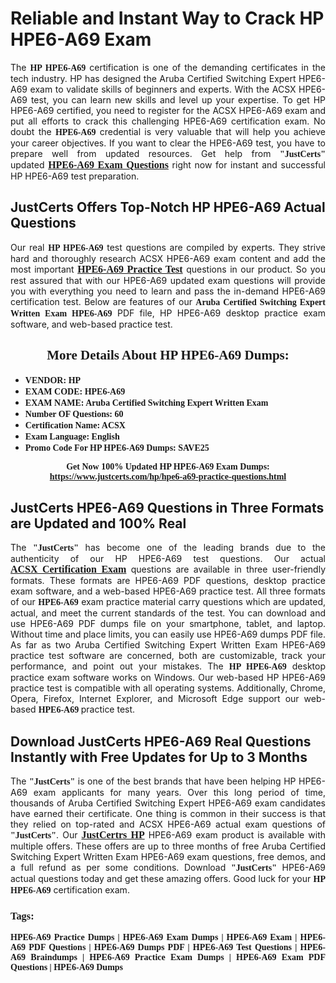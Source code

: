 <h1><strong>Reliable and Instant Way to Crack HP HPE6-A69 Exam</strong></h1>

<p style="text-align: justify;">The <span style="font-family:Georgia,serif;"><strong>HP HPE6-A69</strong></span> certification is one of the demanding certificates in the tech industry. HP has designed the Aruba Certified Switching Expert HPE6-A69 exam to validate skills of beginners and experts. With the ACSX HPE6-A69 test, you can learn new skills and level up your expertise. To get HP HPE6-A69 certified, you need to register for the ACSX HPE6-A69 exam and put all efforts to crack this challenging HPE6-A69 certification exam. No doubt the <span style="font-family:Georgia,serif;"><strong> HPE6-A69</strong></span> credential is very valuable that will help you achieve your career objectives. If you want to clear the HPE6-A69 test, you have to prepare well from updated resources. Get help from <span style="font-size:14px;"><span style="font-family:Georgia,serif;"><strong>"JustCerts"</strong></span></span> updated <a href="https://www.justcerts.com/hp/hpe6-a69-practice-questions.html"><span style="font-size:16px;"><span style="font-family:Georgia,serif;"><strong>HPE6-A69 Exam Questions</strong></span></span></a> right now for instant and successful HP HPE6-A69 test preparation.</p>

<h2><strong>JustCerts Offers Top-Notch HP HPE6-A69 Actual Questions </strong></h2>

<p style="text-align: justify;">Our real <span style="font-family:Georgia,serif;"><strong>HP HPE6-A69</strong></span> test questions are compiled by experts. They strive hard and thoroughly research ACSX HPE6-A69 exam content and add the most important <a href="https://www.justcerts.com/hp/hpe6-a69-practice-questions.html"><span style="font-size:16px;"><span style="font-family:Georgia,serif;"><strong>HPE6-A69 Practice Test</strong></span></span></a> questions in our product. So you rest assured that with our HPE6-A69 updated exam questions will provide you with everything you need to learn and pass the in-demand HPE6-A69 certification test. Below are features of our <span style="font-family:Georgia,serif;"><strong>Aruba Certified Switching Expert Written Exam HPE6-A69</strong></span> PDF file, HP HPE6-A69 desktop practice exam software, and web-based practice test.</p>

<h2 style="text-align: center;"><strong><span style="font-family:Georgia,serif;">More Details About HP HPE6-A69 Dumps:</span></strong></h2>

<ul>
	<li style="text-align: justify;"><span style="font-size:14px;"><span style="font-family:Georgia,serif;"><strong>VENDOR: HP</strong></span></span></li>
	<li style="text-align: justify;"><span style="font-size:14px;"><span style="font-family:Georgia,serif;"><strong>EXAM CODE: HPE6-A69</strong></span></span></li>
	<li style="text-align: justify;"><span style="font-size:14px;"><span style="font-family:Georgia,serif;"><strong>EXAM NAME: Aruba Certified Switching Expert Written Exam</strong></span></span></li>
	<li style="text-align: justify;"><span style="font-size:14px;"><span style="font-family:Georgia,serif;"><strong>Number OF Questions: 60</strong></span></span></li>
	<li style="text-align: justify;"><span style="font-size:14px;"><span style="font-family:Georgia,serif;"><strong>Certification Name: ACSX</strong></span></span></li>
	<li style="text-align: justify;"><span style="font-size:14px;"><span style="font-family:Georgia,serif;"><strong>Exam Language: English</strong></span></span></li>
	<li style="text-align: justify;"><span style="font-size:14px;"><span style="font-family:Georgia,serif;"><strong>Promo Code For HP HPE6-A69 Dumps: SAVE25</strong></span></span></li>
</ul>

<p style="text-align: center;"><strong><span style="font-family:Georgia,serif;"><span style="font-size:14px;">Get Now 100% Updated HP HPE6-A69 Exam Dumps:</span> <a href="https://www.justcerts.com/hp/hpe6-a69-practice-questions.html">https://www.justcerts.com/hp/hpe6-a69-practice-questions.html</a></span></strong></p>

<h2><strong>JustCerts HPE6-A69 Questions in Three Formats are Updated and 100% Real</strong></h2>

<p style="text-align: justify;">The <span style="font-size:14px;"><span style="font-family:Georgia,serif;"><strong>"JustCerts"</strong></span></span> has become one of the leading brands due to the authenticity of our HP HPE6-A69 test questions. Our actual <a href="https://www.justcerts.com/hp/acsx-certification-exams.html"><span style="font-size:16px;"><span style="font-family:Georgia,serif;"><strong>ACSX Certification Exam</strong></span></span></a> questions are available in three user-friendly formats. These formats are HPE6-A69 PDF questions, desktop practice exam software, and a web-based HPE6-A69 practice test. All three formats of our <strong><span style="font-family:Georgia,serif;"> HPE6-A69</span></strong> exam practice material carry questions which are updated, actual, and meet the current standards of the test. You can download and use HPE6-A69 PDF dumps file on your smartphone, tablet, and laptop. Without time and place limits, you can easily use HPE6-A69 dumps PDF file. As far as two Aruba Certified Switching Expert Written Exam HPE6-A69 practice test software are concerned, both are customizable, track your performance, and point out your mistakes. The <span style="font-family:Georgia,serif;"><strong>HP HPE6-A69</strong></span> desktop practice exam software works on Windows. Our web-based HP HPE6-A69 practice test is compatible with all operating systems. Additionally, Chrome, Opera, Firefox, Internet Explorer, and Microsoft Edge support our web-based <span style="font-family:Georgia,serif;"><strong>HPE6-A69 </strong></span> practice test.</p>

<h2><strong>Download JustCerts HPE6-A69 Real Questions Instantly with Free Updates for Up to 3 Months</strong></h2>

<p style="text-align: justify;">The <span style="font-family:Georgia,serif;"><span style="font-size:14px;"><strong>"JustCerts"</strong></span></span> is one of the best brands that have been helping HP HPE6-A69 exam applicants for many years. Over this long period of time, thousands of Aruba Certified Switching Expert HPE6-A69 exam candidates have earned their certificate. One thing is common in their success is that they relied on top-rated and ACSX HPE6-A69 actual exam questions of <span style="font-family:Georgia,serif;"><span style="font-size:14px;"><strong>"JustCerts"</strong></span></span>. Our <a href="https://www.justcerts.com/hp-certification-exams.html"><span style="font-size:16px;"><span style="font-family:Georgia,serif;"><strong>JustCertrs HP</strong></span></span></a> HPE6-A69 exam product is available with multiple offers. These offers are up to three months of free Aruba Certified Switching Expert Written Exam HPE6-A69 exam questions, free demos, and a full refund as per some conditions. Download <span style="font-family:Georgia,serif;"><span style="font-size:14px;"><strong>"JustCerts"</strong></span></span> HPE6-A69 actual questions today and get these amazing offers. Good luck for your <span style="font-family:Georgia,serif;"><strong>HP HPE6-A69</strong></span> certification exam.</p>

<h3 style="text-align: justify;"><span style="font-family:Georgia,serif;"><strong>Tags:</strong></span></h3>

<p style="text-align: justify;"><span style="font-family:Georgia,serif;"><strong>HPE6-A69 Practice Dumps | HPE6-A69 Exam Dumps | HPE6-A69 Exam | HPE6-A69 PDF Questions | HPE6-A69 Dumps PDF | HPE6-A69 Test Questions | HPE6-A69 Braindumps | HPE6-A69 Practice Exam Dumps | HPE6-A69 Exam PDF Questions | HPE6-A69 Dumps</strong></span></p>
